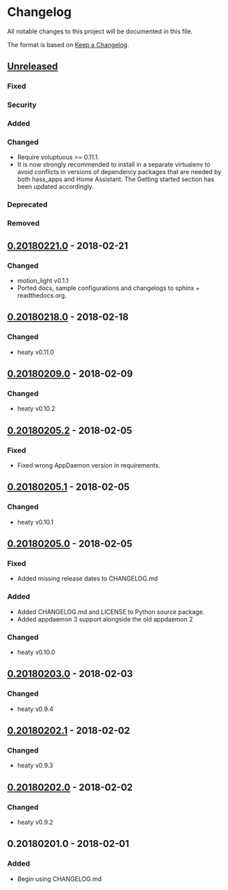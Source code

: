 # Changelog

All notable changes to this project will be documented in this file.

The format is based on [Keep a Changelog](http://keepachangelog.com/en/1.0.0/).


## [Unreleased]
[Unreleased]: https://github.com/efficiosoft/hass_apps/compare/v0.20180221.0...HEAD

### Fixed

### Security

### Added

### Changed
* Require voluptuous >= 0.11.1.
* It is now strongly recommended to install in a separate virtualenv to
  avoid conflicts in versions of dependency packages that are needed by
  both hass_apps and Home Assistant. The Getting started section has
  been updated accordingly.

### Deprecated

### Removed


## [0.20180221.0] - 2018-02-21
[0.20180221.0]: https://github.com/efficiosoft/hass_apps/compare/v0.20180218.0...v0.20180221.0

### Changed
* motion_light v0.1.1
* Ported docs, sample configurations and changelogs to sphinx +
  readthedocs.org.


## [0.20180218.0] - 2018-02-18
[0.20180218.0]: https://github.com/efficiosoft/hass_apps/compare/v0.20180209.0...v0.20180218.0

### Changed
* heaty v0.11.0


## [0.20180209.0] - 2018-02-09
[0.20180209.0]: https://github.com/efficiosoft/hass_apps/compare/v0.20180205.2...v0.20180209.0

### Changed
* heaty v0.10.2


## [0.20180205.2] - 2018-02-05
[0.20180205.2]: https://github.com/efficiosoft/hass_apps/compare/v0.20180205.1...v0.20180205.2

### Fixed
* Fixed wrong AppDaemon version in requirements.


## [0.20180205.1] - 2018-02-05
[0.20180205.1]: https://github.com/efficiosoft/hass_apps/compare/v0.20180205.0...v0.20180205.1

### Changed
* heaty v0.10.1


## [0.20180205.0] - 2018-02-05
[0.20180205.0]: https://github.com/efficiosoft/hass_apps/compare/v0.20180203.0...v0.20180205.0

### Fixed
* Added missing release dates to CHANGELOG.md

### Added
* Added CHANGELOG.md and LICENSE to Python source package.
* Added appdaemon 3 support alongside the old appdaemon 2

### Changed
* heaty v0.10.0


## [0.20180203.0] - 2018-02-03
[0.20180203.0]: https://github.com/efficiosoft/hass_apps/compare/v0.20180202.1...v0.20180203.0

### Changed
* heaty v0.9.4


## [0.20180202.1] - 2018-02-02
[0.20180202.1]: https://github.com/efficiosoft/hass_apps/compare/v0.20180202.0...v0.20180202.1

### Changed
* heaty v0.9.3


## [0.20180202.0] - 2018-02-02
[0.20180202.0]: https://github.com/efficiosoft/hass_apps/compare/v0.20180201.0...v0.20180202.0

### Changed
* heaty v0.9.2


## 0.20180201.0 - 2018-02-01

### Added
- Begin using CHANGELOG.md
